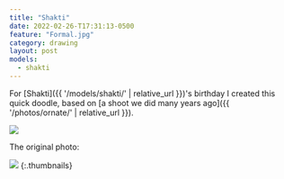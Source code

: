 ```yaml
---
title: "Shakti"
date: 2022-02-26-T17:31:13-0500
feature: "Formal.jpg"
category: drawing
layout: post
models:
  - shakti
---
```


For [Shakti]({{ '/models/shakti/' | relative_url }})'s birthday I created this quick doodle, based on [a shoot we did many years ago]({{ '/photos/ornate/' | relative_url }}).

[![]({{site.static}}{{page.url}}/{{page.feature}})]({{site.static}}{{page.url}}/{{page.feature}})

The original photo:

[![]({{site.static}}{{page.url}}/IMG_4715.jpg)]({{site.static}}{{page.url}}/IMG_4715.jpg)
{:.thumbnails}
